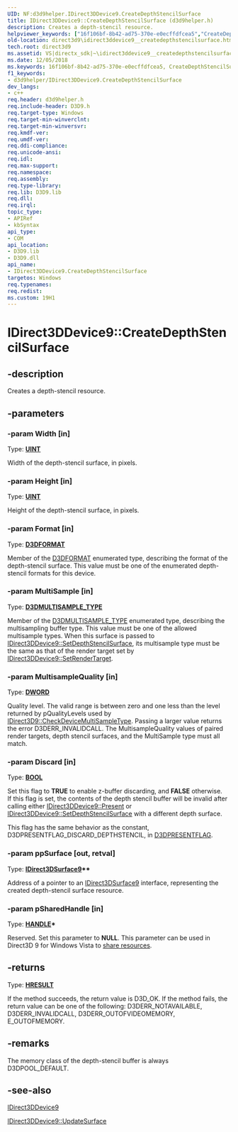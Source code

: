 ```yaml
---
UID: NF:d3d9helper.IDirect3DDevice9.CreateDepthStencilSurface
title: IDirect3DDevice9::CreateDepthStencilSurface (d3d9helper.h)
description: Creates a depth-stencil resource.
helpviewer_keywords: ["16f106bf-8b42-ad75-370e-e0ecffdfcea5","CreateDepthStencilSurface","CreateDepthStencilSurface method [Direct3D 9]","CreateDepthStencilSurface method [Direct3D 9]","IDirect3DDevice9 interface","IDirect3DDevice9 interface [Direct3D 9]","CreateDepthStencilSurface method","IDirect3DDevice9.CreateDepthStencilSurface","IDirect3DDevice9::CreateDepthStencilSurface","d3d9helper/IDirect3DDevice9::CreateDepthStencilSurface","direct3d9.idirect3ddevice9__createdepthstencilsurface"]
old-location: direct3d9\idirect3ddevice9__createdepthstencilsurface.htm
tech.root: direct3d9
ms.assetid: VS|directx_sdk|~\idirect3ddevice9__createdepthstencilsurface.htm
ms.date: 12/05/2018
ms.keywords: 16f106bf-8b42-ad75-370e-e0ecffdfcea5, CreateDepthStencilSurface, CreateDepthStencilSurface method [Direct3D 9], CreateDepthStencilSurface method [Direct3D 9],IDirect3DDevice9 interface, IDirect3DDevice9 interface [Direct3D 9],CreateDepthStencilSurface method, IDirect3DDevice9.CreateDepthStencilSurface, IDirect3DDevice9::CreateDepthStencilSurface, d3d9helper/IDirect3DDevice9::CreateDepthStencilSurface, direct3d9.idirect3ddevice9__createdepthstencilsurface
f1_keywords:
- d3d9helper/IDirect3DDevice9.CreateDepthStencilSurface
dev_langs:
- c++
req.header: d3d9helper.h
req.include-header: D3D9.h
req.target-type: Windows
req.target-min-winverclnt: 
req.target-min-winversvr: 
req.kmdf-ver: 
req.umdf-ver: 
req.ddi-compliance: 
req.unicode-ansi: 
req.idl: 
req.max-support: 
req.namespace: 
req.assembly: 
req.type-library: 
req.lib: D3D9.lib
req.dll: 
req.irql: 
topic_type:
- APIRef
- kbSyntax
api_type:
- COM
api_location:
- D3D9.lib
- D3D9.dll
api_name:
- IDirect3DDevice9.CreateDepthStencilSurface
targetos: Windows
req.typenames: 
req.redist: 
ms.custom: 19H1
---
```


# IDirect3DDevice9::CreateDepthStencilSurface


## -description


Creates a depth-stencil resource.


## -parameters




### -param Width [in]

Type: <b><a href="https://docs.microsoft.com/windows/desktop/WinProg/windows-data-types">UINT</a></b>

Width of the depth-stencil surface, in pixels. 


### -param Height [in]

Type: <b><a href="https://docs.microsoft.com/windows/desktop/WinProg/windows-data-types">UINT</a></b>

Height of the depth-stencil surface, in pixels. 


### -param Format [in]

Type: <b><a href="https://docs.microsoft.com/windows/desktop/direct3d9/d3dformat">D3DFORMAT</a></b>

Member of the <a href="https://docs.microsoft.com/windows/desktop/direct3d9/d3dformat">D3DFORMAT</a> enumerated type, describing the format of the depth-stencil surface. This value must be one of the enumerated depth-stencil formats for this device.


### -param MultiSample [in]

Type: <b><a href="https://docs.microsoft.com/windows/desktop/direct3d9/d3dmultisample-type">D3DMULTISAMPLE_TYPE</a></b>

Member of the <a href="https://docs.microsoft.com/windows/desktop/direct3d9/d3dmultisample-type">D3DMULTISAMPLE_TYPE</a> enumerated type, describing the multisampling buffer type. This value must be one of the allowed multisample types. When this surface is passed to <a href="https://docs.microsoft.com/windows/desktop/api/d3d9/nf-d3d9-idirect3ddevice9-setdepthstencilsurface">IDirect3DDevice9::SetDepthStencilSurface</a>, its multisample type must be the same as that of the render target set by <a href="https://docs.microsoft.com/windows/desktop/api/d3d9helper/nf-d3d9helper-idirect3ddevice9-setrendertarget">IDirect3DDevice9::SetRenderTarget</a>.


### -param MultisampleQuality [in]

Type: <b><a href="https://docs.microsoft.com/windows/desktop/WinProg/windows-data-types">DWORD</a></b>

Quality level. The valid range is between zero and one less than the level returned by pQualityLevels used by  <a href="https://docs.microsoft.com/windows/desktop/api/d3d9/nf-d3d9-idirect3d9-checkdevicemultisampletype">IDirect3D9::CheckDeviceMultiSampleType</a>. Passing a larger value returns the error D3DERR_INVALIDCALL. The MultisampleQuality values of paired render targets, depth stencil surfaces, and the MultiSample type must all match.


### -param Discard [in]

Type: <b><a href="https://docs.microsoft.com/windows/desktop/WinProg/windows-data-types">BOOL</a></b>

Set this flag to <b>TRUE</b> to enable z-buffer discarding, and <b>FALSE</b> otherwise.				
If this flag is set, the contents of the depth stencil buffer will be invalid after calling either <a href="https://docs.microsoft.com/windows/desktop/api/d3d9/nf-d3d9-idirect3ddevice9-present">IDirect3DDevice9::Present</a> or <a href="https://docs.microsoft.com/windows/desktop/api/d3d9/nf-d3d9-idirect3ddevice9-setdepthstencilsurface">IDirect3DDevice9::SetDepthStencilSurface</a> with a different depth surface.

This flag has the same behavior as the constant,  D3DPRESENTFLAG_DISCARD_DEPTHSTENCIL, in <a href="https://docs.microsoft.com/windows/desktop/direct3d9/d3dpresentflag">D3DPRESENTFLAG</a>.


### -param ppSurface [out, retval]

Type: <b><a href="https://docs.microsoft.com/windows/desktop/api/d3d9helper/nn-d3d9helper-idirect3dsurface9">IDirect3DSurface9</a>**</b>

Address of a pointer to an <a href="https://docs.microsoft.com/windows/desktop/api/d3d9helper/nn-d3d9helper-idirect3dsurface9">IDirect3DSurface9</a> interface, representing the created depth-stencil surface resource. 


### -param pSharedHandle [in]

Type: <b><a href="https://docs.microsoft.com/windows/desktop/WinProg/windows-data-types">HANDLE</a>*</b>

Reserved. Set this parameter to <b>NULL</b>. This parameter can be used in Direct3D 9 for Windows Vista to <a href="https://docs.microsoft.com/windows/desktop/direct3d9/dx9lh">share resources</a>.


## -returns



Type: <b><a href="/windows/win32/com/structure-of-com-error-codes">HRESULT</a></b>

If the method succeeds, the return value is D3D_OK. If the method fails, the return value can be one of the following: D3DERR_NOTAVAILABLE, D3DERR_INVALIDCALL, D3DERR_OUTOFVIDEOMEMORY, E_OUTOFMEMORY.




## -remarks



The memory class of the depth-stencil buffer is always D3DPOOL_DEFAULT.




## -see-also




<a href="https://docs.microsoft.com/windows/desktop/api/d3d9helper/nn-d3d9helper-idirect3ddevice9">IDirect3DDevice9</a>



<a href="https://docs.microsoft.com/windows/desktop/api/d3d9/nf-d3d9-idirect3ddevice9-updatesurface">IDirect3DDevice9::UpdateSurface</a>
 

 

